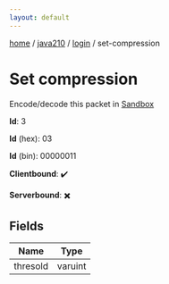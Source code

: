 ```yaml
---
layout: default
---
```


[home](/)  /  [java210](/protocol/java210)  /  [login](/protocol/java210/login)  /  set-compression

# Set compression

Encode/decode this packet in [Sandbox](../../../sandbox/java210#Login.SetCompression)

**Id**: 3

**Id** (hex): 03

**Id** (bin): 00000011

**Clientbound**: ✔️

**Serverbound**: ✖️

## Fields

Name | Type
---|---
thresold | varuint
